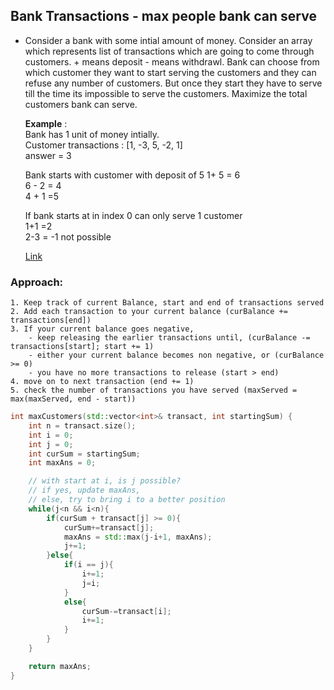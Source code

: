 ## Bank Transactions - max people bank can serve
- Consider a bank with some intial amount of money. Consider an array which represents list of transactions which are going to come through customers. + means deposit - means withdrawl. Bank can choose from which customer they want to start serving the customers and they can refuse any number of customers. But once they start they have to serve till the time its impossible to serve the customers. Maximize the total customers bank can serve.

    **Example** :  
    Bank has 1 unit of money intially.  
    Customer transactions : [1, -3, 5, -2, 1]  
    answer = 3

    Bank starts with customer with deposit of 5
    1+ 5 = 6  
    6 - 2 = 4  
    4 + 1 =5  

    If bank starts at in index 0 can only serve 1 customer  
    1+1 =2  
    2-3 = -1 not possible

    [Link](https://leetcode.com/discuss/post/4874329/google-onsite-interview-question-by-anon-wcrh/)


### Approach:
    1. Keep track of current Balance, start and end of transactions served
    2. Add each transaction to your current balance (curBalance += transactions[end])
    3. If your current balance goes negative,
        - keep releasing the earlier transactions until, (curBalance -= transactions[start]; start += 1)
        - either your current balance becomes non negative, or (curBalance >= 0)
        - you have no more transactions to release (start > end)
    4. move on to next transaction (end += 1)
    5. check the number of transactions you have served (maxServed = max(maxServed, end - start))

```cpp
int maxCustomers(std::vector<int>& transact, int startingSum) {
    int n = transact.size();
    int i = 0;
    int j = 0;
    int curSum = startingSum;
    int maxAns = 0;

    // with start at i, is j possible?
    // if yes, update maxAns,
    // else, try to bring i to a better position 
    while(j<n && i<n){
        if(curSum + transact[j] >= 0){
            curSum+=transact[j];
            maxAns = std::max(j-i+1, maxAns);
            j+=1;
        }else{
            if(i == j){
                i+=1;
                j=i;
            }
            else{
                curSum-=transact[i];
                i+=1;
            }
        }
    }

    return maxAns;
} 
```